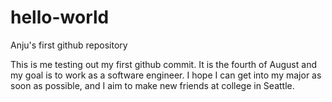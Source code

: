 # hello-world
Anju's first github repository

This is me testing out my first github commit. It is the fourth of August and my goal is to work as a software engineer. I hope I can get into my major as soon as possible, and I aim to make new friends at college in Seattle.
